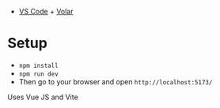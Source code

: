 - [VS Code](https://code.visualstudio.com/) + [Volar](https://marketplace.visualstudio.com/items?itemName=Vue.volar)

# Setup

- `npm install`
- `npm run dev`
- Then go to your browser and open `http://localhost:5173/`

Uses Vue JS and Vite
